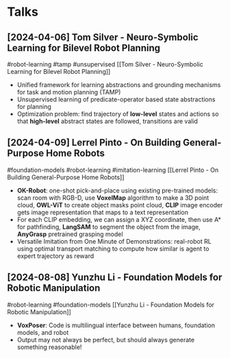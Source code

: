 # Talks

## [2024-04-06] Tom Silver - Neuro-Symbolic Learning for Bilevel Robot Planning

#robot-learning
#tamp
#unsupervised
[[Tom Silver - Neuro-Symbolic Learning for Bilevel Robot Planning]]
- Unified framework for learning abstractions and grounding mechanisms for task and motion planning (TAMP)
- Unsupervised learning of predicate-operator based state abstractions for planning
- Optimization problem: find trajectory of **low-level** states and actions so that **high-level** abstract states are followed, transitions are valid

## [2024-04-09] Lerrel Pinto - On Building General-Purpose Home Robots

#foundation-models
#robot-learning
#imitation-learning
[[Lerrel Pinto - On Building General-Purpose Home Robots]]
- **OK-Robot**: one-shot pick-and-place using existing pre-trained models: scan room with RGB-D, use **VoxelMap** algorithm to make a 3D point cloud, **OWL-ViT** to create object masks point cloud, **CLIP** image encoder gets image representation that maps to a text representation
- For each CLIP embedding, we can assign a XYZ coordinate, then use A* for pathfinding, **LangSAM** to segment the object from the image, **AnyGrasp** pretrained grasping model
- Versatile Imitation from One Minute of Demonstrations: real-robot RL using optimal transport matching to compute how similar is agent to expert trajectory as reward

## [2024-08-08] Yunzhu Li - Foundation Models for Robotic Manipulation

#robot-learning
#foundation-models
[[Yunzhu Li - Foundation Models for Robotic Manipulation]]
- **VoxPoser**: Code is multilingual interface between humans, foundation models, and robot
- Output may not always be perfect, but should always generate something reasonable!
